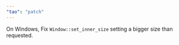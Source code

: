 ```yaml
---
"tao": "patch"
---
```


On Windows, Fix `Window::set_inner_size` setting a bigger size than requested.